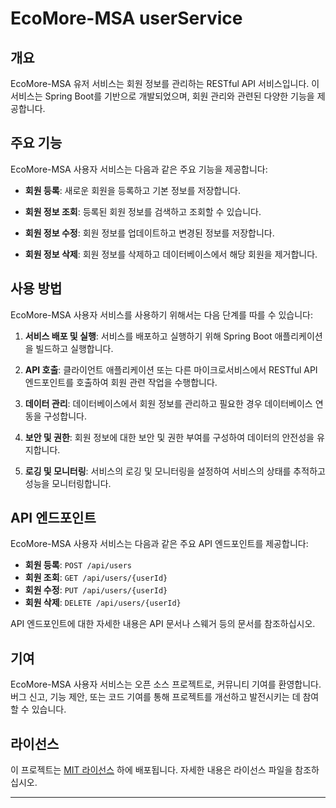 # EcoMore-MSA userService


## 개요

EcoMore-MSA 유저 서비스는 회원 정보를 관리하는 RESTful API 서비스입니다. 이 서비스는 Spring Boot를 기반으로 개발되었으며, 회원 관리와 관련된 다양한 기능을 제공합니다.

## 주요 기능

EcoMore-MSA 사용자 서비스는 다음과 같은 주요 기능을 제공합니다:

- **회원 등록**: 새로운 회원을 등록하고 기본 정보를 저장합니다.

- **회원 정보 조회**: 등록된 회원 정보를 검색하고 조회할 수 있습니다.

- **회원 정보 수정**: 회원 정보를 업데이트하고 변경된 정보를 저장합니다.

- **회원 정보 삭제**: 회원 정보를 삭제하고 데이터베이스에서 해당 회원을 제거합니다.

## 사용 방법

EcoMore-MSA 사용자 서비스를 사용하기 위해서는 다음 단계를 따를 수 있습니다:

1. **서비스 배포 및 실행**: 서비스를 배포하고 실행하기 위해 Spring Boot 애플리케이션을 빌드하고 실행합니다.

2. **API 호출**: 클라이언트 애플리케이션 또는 다른 마이크로서비스에서 RESTful API 엔드포인트를 호출하여 회원 관련 작업을 수행합니다.

3. **데이터 관리**: 데이터베이스에서 회원 정보를 관리하고 필요한 경우 데이터베이스 연동을 구성합니다.

4. **보안 및 권한**: 회원 정보에 대한 보안 및 권한 부여를 구성하여 데이터의 안전성을 유지합니다.

5. **로깅 및 모니터링**: 서비스의 로깅 및 모니터링을 설정하여 서비스의 상태를 추적하고 성능을 모니터링합니다.

## API 엔드포인트

EcoMore-MSA 사용자 서비스는 다음과 같은 주요 API 엔드포인트를 제공합니다:

- **회원 등록**: `POST /api/users`
- **회원 조회**: `GET /api/users/{userId}`
- **회원 수정**: `PUT /api/users/{userId}`
- **회원 삭제**: `DELETE /api/users/{userId}`

API 엔드포인트에 대한 자세한 내용은 API 문서나 스웨거 등의 문서를 참조하십시오.

## 기여

EcoMore-MSA 사용자 서비스는 오픈 소스 프로젝트로, 커뮤니티 기여를 환영합니다. 버그 신고, 기능 제안, 또는 코드 기여를 통해 프로젝트를 개선하고 발전시키는 데 참여할 수 있습니다.

## 라이선스

이 프로젝트는 [MIT 라이선스](LICENSE) 하에 배포됩니다. 자세한 내용은 라이선스 파일을 참조하십시오.

---
